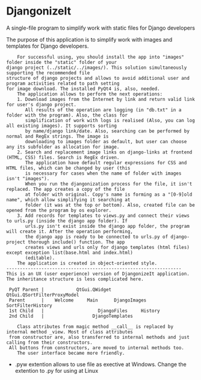 # DjangonizeIt
A single-file program to simplify work with static files for Django developers

The purpose of this application is to simplify work with images and templates for Django developers.

        For successful using, you should install the app into "images" folder inside the "static" folder of your
    django project (../static/../images/). This solution simultaneously supporting the recommended file
    structure of django projects and allows to avoid additional user and program activities related to path setting
    for image download. The installed PyQt4 is, also, needed.
        The application allows to perform the next operations:
        1. Download images from the Internet by link and return valid link for user's django project.
           All results of the operation are logging (in "db.txt" in a folder with the program). Also, the class for
           simplification of work with logs is realised (Also, you can log all existing images). It supports sorting
           by name/django link/date. Also, searching can be performed by normal and RegEx strings. The image is
           downloading to images folder as default, but user can choose any its subfolder as allocation for image.
        2. Search and replacement image links on django-links at frontend (HTML, CSS) files. Search is RegEx driven.
           The application have default regular expressions for CSS and HTML files, which can be changed by user (this
           is necessary for cases when the name of folder with images isn't "images").
           When you run the djangonization process for the file, it isn't replaced. The app creates a copy of the file
           at folder with original. Copy's name is forming as a "[0-9]old name", which allow simplifying it searching at
           folder (it was at the top or bottom). Also, created file can be opened from the program by os explorer.
        3. Add records for templates to views.py and connect their views to urls.py (inside the django app folder). If
           urls.py isn't exist inside the django app folder, the program will create it. After the operation performing,
           the django app is ready to be connected to urls.py of django-project thorough include() function. The app
           creates views and urls only for django templates (html files) except exception list(base.html and index.html)
           (editable).
        The application is created in object-oriented style.
    -----------------------------------------------------------------
    This is an UX (user experience) version of DjangonizeIt application.
    The inheritance structure is less complicated here.

     PyQT Parent |            QtGui.QWidget                                QtGui.QSortFilterProxyModel
     Parent      |    Welcome     Main      DjangoImages                        SortFilterHistory
     1st Child   |                    DjangoFiles     History
     2nd Child   |                  DjangoTemplates

        Class attributes from magic method __call__ is replaced by internal method _view. Most of class attributes
     from constructor are, also transferred to internal methods and just calling from their constructors. 
     All buttons from constructors, are moved to internal methods too.
        The user interface became more friendly.
 
 * .pyw extention allows to use file as exective at Windows. Change the extention to .py for using at Linux
